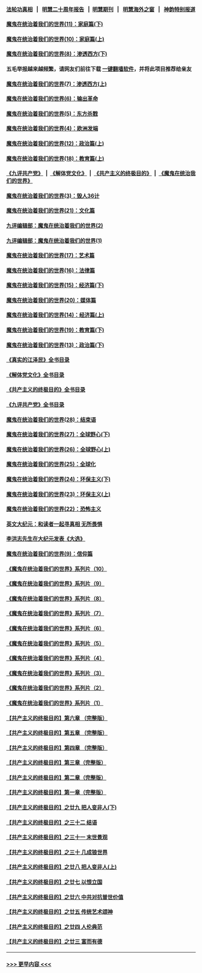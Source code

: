 #### [法轮功真相](https://github.com/gfw-breaker/truth/blob/master/README.md?t=0) &nbsp;&nbsp;|&nbsp;&nbsp; [明慧二十周年报告](https://github.com/gfw-breaker/mh-reports/blob/master/README.md?t=0) &nbsp;&nbsp;|&nbsp;&nbsp;[明慧期刊](https://github.com/gfw-breaker/mh-qikan) &nbsp;&nbsp;|&nbsp;&nbsp; [明慧海外之窗](https://github.com/gfw-breaker/mh-news/blob/master/README.md?t=0) &nbsp;&nbsp;|&nbsp;&nbsp; [神韵特别报道](https://github.com/gfw-breaker/mh-news/blob/master/shenyun.md?t=0)
#### [魔鬼在统治着我们的世界(11)：家庭篇(下)](../pages/nsc422/n10440961.md?t=11241001) 
#### [魔鬼在统治着我们的世界(10)：家庭篇(上)](../pages/nsc422/n10435448.md?t=11241001) 
#### [魔鬼在统治着我们的世界(8)：渗透西方(下)](../pages/nsc422/n10429603.md?t=11241001) 
#### 五毛举报越来越频繁，请网友们前往下载 [一键翻墙软件](https://github.com/gfw-breaker/ssr-accounts)，并将此项目推荐给亲友
#### [魔鬼在统治着我们的世界(7)：渗透西方(上)](../pages/nsc422/n10426013.md?t=11241001) 
#### [魔鬼在统治着我们的世界(6)：输出革命](../pages/nsc422/n10421536.md?t=11241001) 
#### [魔鬼在统治着我们的世界(5)：东方杀戮](../pages/nsc422/n10417707.md?t=11241001) 
#### [魔鬼在统治着我们的世界(4)：欧洲发端](../pages/nsc422/n10414890.md?t=11241001) 
#### [魔鬼在统治着我们的世界(12)：政治篇(上)](../pages/nsc422/n10444576.md?t=11241001) 
#### [魔鬼在统治着我们的世界(18)：教育篇(上)](../pages/nsc422/n10526970.md?t=11241001) 
#### [《九评共产党》](https://github.com/begood0513/9ping.md/blob/master/README.md) &nbsp;|&nbsp; [《解体党文化》](../../../../jtdwh.md/blob/master/README.md)  &nbsp;|&nbsp; [《共产主义的终极目的》](../../../../gczydzjmd.md/blob/master/README.md) &nbsp;|&nbsp; [《魔鬼在统治我们的世界》](../../../../mgztzwmdsj.md/blob/master/README.md) 
#### [魔鬼在统治着我们的世界(3)：毁人36计](../pages/nsc422/n10411583.md?t=11241001) 
#### [魔鬼在统治着我们的世界(21)：文化篇](../pages/nsc422/n10597706.md?t=11241001) 
#### [九评编辑部：魔鬼在统治着我们的世界(2)](../pages/nsc422/n10410036.md?t=11241001) 
#### [九评编辑部：魔鬼在统治着我们的世界(1)](../pages/nsc422/n10406825.md?t=11241001) 
#### [魔鬼在统治着我们的世界(17)：艺术篇](../pages/nsc422/n10499093.md?t=11241001) 
#### [魔鬼在统治着我们的世界(16)：法律篇](../pages/nsc422/n10485969.md?t=11241001) 
#### [魔鬼在统治着我们的世界(15)：经济篇(下)](../pages/nsc422/n10469975.md?t=11241001) 
#### [魔鬼在统治着我们的世界(20)：媒体篇](../pages/nsc422/n10586579.md?t=11241001) 
#### [魔鬼在统治着我们的世界(14)：经济篇(上)](../pages/nsc422/n10457370.md?t=11241001) 
#### [魔鬼在统治着我们的世界(19)：教育篇(下)](../pages/nsc422/n10564808.md?t=11241001) 
#### [魔鬼在统治着我们的世界(13)：政治篇(下)](../pages/nsc422/n10448270.md?t=11241001) 
#### [《真实的江泽民》全书目录](../pages/nsc422/n13721399.md?t=11241001) 
#### [《解体党文化》全书目录](../pages/nsc422/n13721157.md?t=11241001) 
#### [《共产主义的终极目的》全书目录](../pages/nsc422/n13721048.md?t=11241001) 
#### [《九评共产党》全书目录](../pages/nsc422/n13708085.md?t=11241001) 
#### [魔鬼在统治着我们的世界(28)：结束语](../pages/nsc422/n10936246.md?t=11241001) 
#### [魔鬼在统治着我们的世界(27)：全球野心(下)](../pages/nsc422/n10928319.md?t=11241001) 
#### [魔鬼在统治着我们的世界(26)：全球野心(上)](../pages/nsc422/n10900318.md?t=11241001) 
#### [魔鬼在统治着我们的世界(25)：全球化](../pages/nsc422/n10788205.md?t=11241001) 
#### [魔鬼在统治着我们的世界(24)：环保主义(下)](../pages/nsc422/n10695307.md?t=11241001) 
#### [魔鬼在统治着我们的世界(23)：环保主义(上)](../pages/nsc422/n10688613.md?t=11241001) 
#### [魔鬼在统治着我们的世界(22)：恐怖主义](../pages/nsc422/n10614727.md?t=11241001) 
#### [英文大纪元：和读者一起寻真相 无所畏惧](../pages/nsc422/n12542027.md?t=11241001) 
#### [李洪志先生在大纪元发表《大选》](../pages/nsc422/n12534746.md?t=11241001) 
#### [魔鬼在统治着我们的世界(9)：信仰篇](../pages/nsc422/n10432159.md?t=11241001) 
#### [《魔鬼在统治着我们的世界》系列片（10）](../pages/nsc422/n12292670.md?t=11241001) 
#### [《魔鬼在统治着我们的世界》系列片（9）](../pages/nsc422/n12290859.md?t=11241001) 
#### [《魔鬼在统治着我们的世界》系列片（8）](../pages/nsc422/n12287445.md?t=11241001) 
#### [《魔鬼在统治着我们的世界》系列片（7）](../pages/nsc422/n12283425.md?t=11241001) 
#### [《魔鬼在统治着我们的世界》系列片（6）](../pages/nsc422/n12282314.md?t=11241001) 
#### [《魔鬼在统治着我们的世界》系列片（5）](../pages/nsc422/n12281419.md?t=11241001) 
#### [《魔鬼在统治着我们的世界》系列片（4）](../pages/nsc422/n12274024.md?t=11241001) 
#### [《魔鬼在统治着我们的世界》系列片（3）](../pages/nsc422/n12271322.md?t=11241001) 
#### [《魔鬼在统治着我们的世界》系列片（2）](../pages/nsc422/n12269049.md?t=11241001) 
#### [《魔鬼在统治着我们的世界》系列片（1）](../pages/nsc422/n12267575.md?t=11241001) 
#### [【共产主义的终极目的】第六章 （完整版）](../pages/nsc422/n11428913.md?t=11241001) 
#### [【共产主义的终极目的】第五章 （完整版）](../pages/nsc422/n11428912.md?t=11241001) 
#### [【共产主义的终极目的】第四章 （完整版）](../pages/nsc422/n11428907.md?t=11241001) 
#### [【共产主义的终极目的】第三章（完整版）](../pages/nsc422/n11428848.md?t=11241001) 
#### [【共产主义的终极目的】第二章（完整版）](../pages/nsc422/n11428831.md?t=11241001) 
#### [【共产主义的终极目的】第一章（完整版）](../pages/nsc422/n11417651.md?t=11241001) 
#### [【共产主义的终极目的】之廿九 把人变非人(下)](../pages/nsc422/n11344140.md?t=11241001) 
#### [【共产主义的终极目的】之三十二 结语](../pages/nsc422/n11360535.md?t=11241001) 
#### [【共产主义的终极目的】之三十一 末世景观](../pages/nsc422/n11351129.md?t=11241001) 
#### [【共产主义的终极目的】之三十 几成狼世界](../pages/nsc422/n11348280.md?t=11241001) 
#### [【共产主义的终极目的】之廿八 把人变非人(上)](../pages/nsc422/n11340492.md?t=11241001) 
#### [【共产主义的终极目的】之廿七 以恨立国](../pages/nsc422/n11336944.md?t=11241001) 
#### [【共产主义的终极目的】之廿六 中共对抗普世价值](../pages/nsc422/n11324785.md?t=11241001) 
#### [【共产主义的终极目的】之廿五 传统艺术颂神](../pages/nsc422/n11296396.md?t=11241001) 
#### [【共产主义的终极目的】之廿四 人伦典范](../pages/nsc422/n11296397.md?t=11241001) 
#### [【共产主义的终极目的】之廿三 富而有德](../pages/nsc422/n11283598.md?t=11241001) 

----
#### [ >>> 更早内容 <<< ](../indexes/nsc422-earlier.md)
